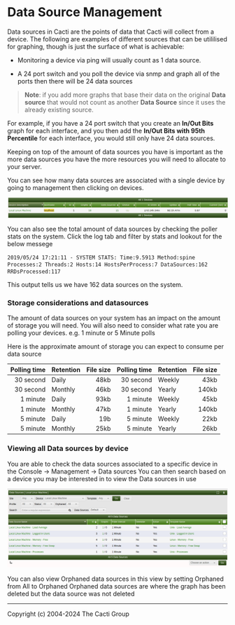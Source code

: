 # Data Source Management

Data sources in Cacti are the points of data that Cacti will collect from a
device. The following are examples of different sources that can be utililised
for graphing, though is just the surface of what is achievable:

- Monitoring a device via ping will usually count as 1 data source.

- A 24 port switch and you poll the device via snmp and graph all of the ports
  then there will be 24 data sources

> **Note**: if you add more graphs that base their data on the original **Data
> source** that would not count as another **Data Source** since it uses the
> already existing source.

For example, if you have a 24 port switch that you create an **In/Out Bits**
graph for each interface, and you then add the **In/Out Bits with 95th
Percentile** for each interface, you would still only have 24 data sources.

Keeping on top of the amount of data sources you have is important as the more
data sources you have the more resources you will need to allocate to your
server.

You can see how many data sources are associated with a single device by going
to management then clicking on devices.

![device datasources](images/device-datasource.png)

You can also see the total amount of data sources by checking the poller stats
on the system. Click the log tab and filter by stats and lookout for the below
messege

```console
2019/05/24 17:21:11 - SYSTEM STATS: Time:9.5913 Method:spine Processes:2 Threads:2 Hosts:14 HostsPerProcess:7 DataSources:162 RRDsProcessed:117
```

This output tells us we have 162 data sources on the system.

### Storage considerations and datasources

The amount of data sources on your system has an impact on the amount of storage
you will need. You will also need to consider what rate you are polling your
devices. e.g. 1 minute or 5 Minute polls

Here is the approximate amount of storage you can expect to consume per data
source

| Polling time | Retention | File size | Polling time | Retention | File size |
| -----------: | --------- | --------: | -----------: | --------- | --------: |
|    30 second | Daily     |      48kb |    30 second | Weekly    |      43kb |
|    30 second | Monthly   |      46kb |    30 second | Yearly    |     140kb |
|     1 minute | Daily     |      93kb |     1 minute | Weekly    |      45kb |
|     1 minute | Monthly   |      47kb |     1 minute | Yearly    |     140kb |
|     5 minute | Daily     |       19b |     5 minute | Weekly    |      22kb |
|     5 minute | Monthly   |      25kb |     5 minute | Yearly    |      26kb |

### Viewing all Data sources by device

You are able to check the data sources associated to a specific device in the
Console -> Management -> Data sources You can then search based on a device you
may be interested in to view the Data sources in use

![device datasources](images/data-sources-per-device.png)

You can also view Orphaned data sources in this view by setting Orphaned from
All to Orphaned Orphaned data sources are where the graph has been deleted but
the data source was not deleted

---

Copyright (c) 2004-2024 The Cacti Group

